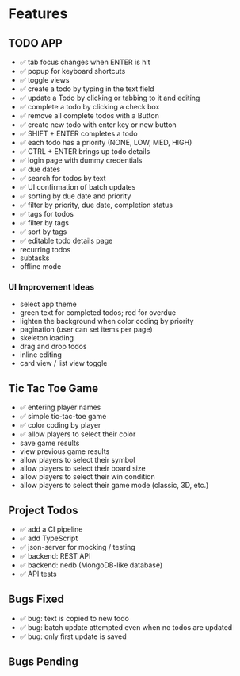 # Features

## TODO APP

- ✅ tab focus changes when ENTER is hit
- ✅ popup for keyboard shortcuts
- ✅ toggle views
- ✅ create a todo by typing in the text field
- ✅ update a Todo by clicking or tabbing to it and editing
- ✅ complete a todo by clicking a check box
- ✅ remove all complete todos with a Button
- ✅ create new todo with enter key or new button
- ✅ SHIFT + ENTER completes a todo
- ✅ each todo has a priority (NONE, LOW, MED, HIGH)
- ✅ CTRL + ENTER brings up todo details
- ✅ login page with dummy credentials
- ✅ due dates
- ✅ search for todos by text
- ✅ UI confirmation of batch updates
- ✅ sorting by due date and priority
- ✅ filter by priority, due date, completion status
- ✅ tags for todos
- ✅ filter by tags
- ✅ sort by tags
- ✅ editable todo details page
- recurring todos
- subtasks
- offline mode

### UI Improvement Ideas

- select app theme
- green text for completed todos; red for overdue
- lighten the background when color coding by priority
- pagination (user can set items per page)
- skeleton loading
- drag and drop todos
- inline editing
- card view / list view toggle

## Tic Tac Toe Game

- ✅ entering player names
- ✅ simple tic-tac-toe game
- ✅ color coding by player
- ✅ allow players to select their color
- save game results
- view previous game results
- allow players to select their symbol
- allow players to select their board size
- allow players to select their win condition
- allow players to select their game mode (classic, 3D, etc.)

## Project Todos

- ✅ add a CI pipeline
- ✅ add TypeScript
- ✅ json-server for mocking / testing
- ✅ backend: REST API
- ✅ backend: nedb (MongoDB-like database)
- ✅ API tests

## Bugs Fixed

- ✅ bug: text is copied to new todo
- ✅ bug: batch update attempted even when no todos are updated
- ✅ bug: only first update is saved

## Bugs Pending
